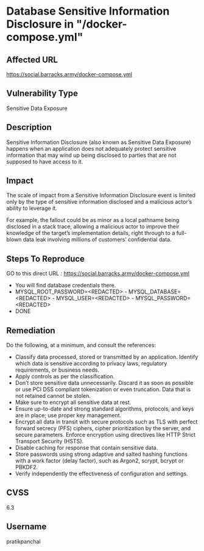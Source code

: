 # Database Sensitive Information Disclosure in "/docker-compose.yml"

## Affected URL
https://social.barracks.army/docker-compose.yml

## Vulnerability Type
Sensitive Data Exposure

## Description
Sensitive Information Disclosure (also known as Sensitive Data Exposure) happens when an application does not adequately protect sensitive information that may wind up being disclosed to parties that are not supposed to have access to it.

## Impact
The scale of impact from a Sensitive Information Disclosure event is limited only by the type of sensitive information disclosed and a malicious actor’s ability to leverage it.

For example, the fallout could be as minor as a local pathname being disclosed in a stack trace, allowing a malicious actor to improve their knowledge of the target’s implementation details, right through to a full-blown data leak involving millions of customers’ confidential data.

## Steps To Reproduce
GO to this direct URL : https://social.barracks.army/docker-compose.yml

- You will find database credentials there.
- MYSQL_ROOT_PASSWORD=\<REDACTED\> - MYSQL_DATABASE=\<REDACTED\> - MYSQL_USER=\<REDACTED\> - MYSQL_PASSWORD=\<REDACTED\>
- DONE

## Remediation
Do the following, at a minimum, and consult the references:

- Classify data processed, stored or transmitted by an application. Identify which data is sensitive according to privacy laws, regulatory requirements, or business needs.
- Apply controls as per the classification.
- Don’t store sensitive data unnecessarily. Discard it as soon as possible or use PCI DSS compliant tokenization or even truncation. Data that is not retained cannot be stolen.
- Make sure to encrypt all sensitive data at rest.
- Ensure up-to-date and strong standard algorithms, protocols, and keys are in place; use proper key management.
- Encrypt all data in transit with secure protocols such as TLS with perfect forward secrecy (PFS) ciphers, cipher prioritization by the server, and secure parameters. Enforce encryption using directives like HTTP Strict Transport Security (HSTS).
- Disable caching for response that contain sensitive data.
- Store passwords using strong adaptive and salted hashing functions with a work factor (delay factor), such as Argon2, scrypt, bcrypt or PBKDF2.
- Verify independently the effectiveness of configuration and settings.

## CVSS
6.3

## Username
pratikpanchal
